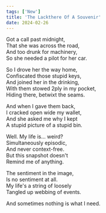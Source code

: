 ```yaml
---
tags: ['New']
title: 'The Lackthere Of A Souvenir'
date: 2024-02-26
---
```


Got a call past midnight,  
That she was across the road,  
And too drunk for machinery,  
So she needed a pilot for her car.

So I drove her the way home,  
Confiscated those stupid keys,  
And joined her in the drinking,  
With them stowed 2ply in my pocket,  
Hiding there, betwixt the seams.

And when I gave them back,  
I cracked open wide my wallet,  
And she asked me why I kept  
A stupid picture of a stupid bin.

Well. My life is... weird?  
Simultaneously episodic,  
And never context-free.  
But this snapshot doesn't  
Remind me of anything.

The sentiment in the image,  
Is no sentiment at all.  
My life's a string of loosely  
Tangled up webbing of events.

And sometimes nothing is what I need.  
